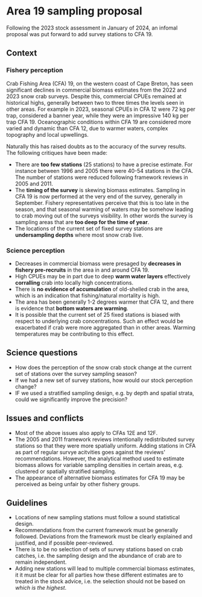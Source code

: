 # Area 19 sampling proposal

Following the 2023 stock assessment in January of 2024, an infomal proposal was put forward to add survey stations to CFA 19.

## Context
### Fishery perception
Crab Fishing Area (CFA) 19, on the western coast of Cape Breton, has seen significant declines in commercial biomass estimates from the 2022 and 2023 snow crab surveys. Despite this, commercial CPUEs remained at historical highs, generally between two to three times the levels seen in other areas. For example in 2023, seasonal CPUEs in CFA 12 were 72 kg per trap, considered a banner year, while they were an impressive 140 kg per trap CFA 19. Oceanographic conditions within CFA 19 are considered more varied and dynamic than CFA 12, due to warmer waters, complex topography and local upwellings. 

Naturally this has raised doubts as to the accuracy of the survey results. The following critiques have been made:
- There are **too few stations** (25 stations) to have a precise estimate. For instance between 1996 and 2005 there were 40-54 stations in the CFA. The number of stations were reduced following framework reviews in 2005 and 2011.
- The **timing of the survey** is skewing biomass estimates. Sampling in CFA 19 is now performed at the very end of the survey, generally in September. Fishery representatives perceive that this is too late in the season, and that seasonal warming of waters may be somehow leading to crab moving out of the surveys visibility. In other words the survey is sampling areas that are **too deep for the time of year**.
- The locations of the current set of fixed survey stations are **undersampling depths** where most snow crab live.

### Science perception
- Decreases in commercial biomass were presaged by **decreases in fishery pre-recruits** in the area in and around CFA 19.
- High CPUEs may be in part due to deep **warm water layers** effectively **corralling** crab into locally high concentrations.
- There is **no evidence of accumulation** of old-shelled crab in the area, which is an indication that fishing/natural mortality is high.
- The area has been generally 1-2 degrees warmer that CFA 12, and there is evidence that **bottom waters are warming**.
- It is possible that the current set of 25 fixed stations is biased with respect to underlying crab concentrations. Such an effect would be exacerbated if crab were more aggregated than in other areas. Warming temperatures may be contributing to this effect.

## Science questions
- How does the perception of the snow crab stock change at the current set of stations over the survey sampling season?
- If we had a new set of survey stations, how would our stock perception change?
- IF we used a stratified sampling design, e.g. by depth and spatial strata, could we significantly improve the precision?

## Issues and conflicts
- Most of the above issues also apply to CFAs 12E and 12F.
- The 2005 and 2011 framework reviews intentionally redistributed survey stations so that they were more spatially uniform. Adding stations in CFA as part of regular survye acitvities goes against the reviews' recommendations. However, the analytical method used to estimate biomass allows for variable sampling densities in certain areas, e.g. clustered or spatially stratified sampling.
- The appearance of alternative biomass estimates for CFA 19 may be perceived as being unfair by other fishery groups.

## Guidelines
- Locations of new sampling stations must follow a sound statistical design.
- Recommendations from the current framework must be generally followed. Deviations from the framework must be clearly explained and justified, and if possible peer-reviewed.
- There is to be no selection of sets of survey stations based on crab catches, i.e. the sampling design and the abundance of crab are to remain independent.
- Adding new stations will lead to multiple commercial biomass estimates, it it must be clear for all parties how these different estimates are to treated in the stock advice, i.e. the selection should not be based on *which is the highest*.
  
